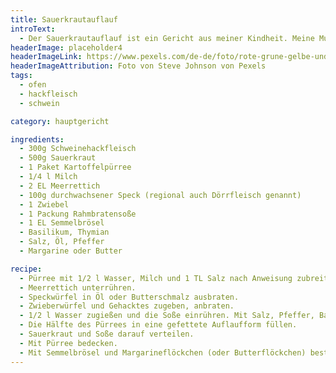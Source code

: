 ```yaml
---
title: Sauerkrautauflauf
introText:
  - Der Sauerkrautauflauf ist ein Gericht aus meiner Kindheit. Meine Mutter hat mich damit immer wieder erfreut. Und obwohl ich ihr Rezept genau befolge, schmeckt der Sauerkrautauflauf bei ihr noch ein entscheidendes Stück besser.
headerImage: placeholder4
headerImageLink: https://www.pexels.com/de-de/foto/rote-grune-gelbe-und-blaue-abstrakte-malerei-1283208/
headerImageAttribution: Foto von Steve Johnson von Pexels
tags:
  - ofen
  - hackfleisch
  - schwein

category: hauptgericht

ingredients:
  - 300g Schweinehackfleisch
  - 500g Sauerkraut
  - 1 Paket Kartoffelpürree
  - 1/4 l Milch
  - 2 EL Meerrettich
  - 100g durchwachsener Speck (regional auch Dörrfleisch genannt)
  - 1 Zwiebel
  - 1 Packung Rahmbratensoße
  - 1 EL Semmelbrösel
  - Basilikum, Thymian
  - Salz, Öl, Pfeffer
  - Margarine oder Butter

recipe:
  - Pürree mit 1/2 l Wasser, Milch und 1 TL Salz nach Anweisung zubreiten.
  - Meerrettich unterrühren.
  - Speckwürfel in Öl oder Butterschmalz ausbraten.
  - Zwieberwürfel und Gehacktes zugeben, anbraten.
  - 1/2 l Wasser zugießen und die Soße einrühren. Mit Salz, Pfeffer, Basilikum und Thymian würzen.
  - Die Hälfte des Pürrees in eine gefettete Auflaufform füllen.
  - Sauerkraut und Soße darauf verteilen.
  - Mit Pürree bedecken.
  - Mit Semmelbrösel und Margarineflöckchen (oder Butterflöckchen) bestreut 40 Minuten im Ofen bei 175 Grad backen.
---
```

